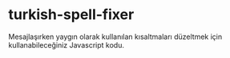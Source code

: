 # turkish-spell-fixer
Mesajlaşırken yaygın olarak kullanılan kısaltmaları düzeltmek için kullanabileceğiniz Javascript kodu.
